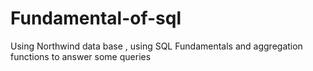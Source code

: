 # Fundamental-of-sql
Using  Northwind data base , using SQL Fundamentals and aggregation functions to answer some queries
